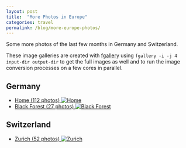 ```yaml
---
layout: post
title:  "More Photos in Europe"
categories: travel
permalink: /blog/more-europe-photos/
---
```


Some more photos of the last few months in Germany and Switzerland.

These image galleries are created with
[fgallery](https://github.com/wavexx/fgallery) using `fgallery -i -j 4
input-dir output-dir` to get the full images as well and to run the image
conversion processes on a few cores in parallel.

<!--more-->
## Germany
- [Home (112 photos) ![Home](//photos.hookrace.net/germany/home/preview.jpg)](//photos.hookrace.net/germany/home/)
- [Black Forest (27 photos) ![Black Forest](//photos.hookrace.net/germany/blackforest/preview.jpg)](//photos.hookrace.net/germany/blackforest/)

## Switzerland
- [Zurich (52 photos) ![Zurich](//photos.hookrace.net/switzerland/zurich/preview.jpg)](//photos.hookrace.net/switzerland/zurich/)
